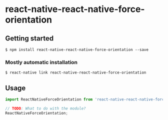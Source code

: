 # react-native-react-native-force-orientation

## Getting started

`$ npm install react-native-react-native-force-orientation --save`

### Mostly automatic installation

`$ react-native link react-native-react-native-force-orientation`

## Usage
```javascript
import ReactNativeForceOrientation from 'react-native-react-native-force-orientation';

// TODO: What to do with the module?
ReactNativeForceOrientation;
```

